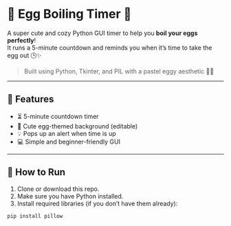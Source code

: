 # 🥚 Egg Boiling Timer 🍳

A super cute and cozy Python GUI timer to help you **boil your eggs perfectly**!  
It runs a 5-minute countdown and reminds you when it’s time to take the egg out 🕒✨

> Built using Python, Tkinter, and PIL with a pastel eggy aesthetic 🐣💛

---

## 🧠 Features

- ⏳ 5-minute countdown timer
- 🐣 Cute egg-themed background (editable)
- 💡 Pops up an alert when time is up
- 💻 Simple and beginner-friendly GUI

---

## 🚀 How to Run

1. Clone or download this repo.
2. Make sure you have Python installed.
3. Install required libraries (if you don’t have them already):

```bash
pip install pillow
